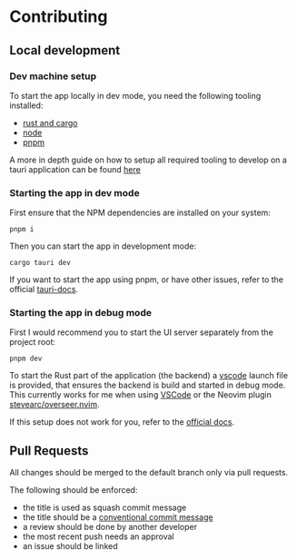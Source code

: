 # Contributing

## Local development

### Dev machine setup

To start the app locally in dev mode, you need the following tooling installed:

- [rust and cargo](https://www.rust-lang.org/tools/install)
- [node](https://nodejs.org/en/download)
- [pnpm](https://pnpm.io/installation)

A more in depth guide on how to setup all required tooling to develop on a tauri
application can be found [here](https://v2.tauri.app/start/prerequisites/)

### Starting the app in dev mode

First ensure that the NPM dependencies are installed on your system:

```shell
pnpm i
```

Then you can start the app in development mode:

```shell
cargo tauri dev
```

If you want to start the app using pnpm, or have other issues, refer to the official
[tauri-docs](https://v2.tauri.app/start/create-project/#start-the-development-server).

### Starting the app in debug mode

First I would recommend you to start the UI server separately from the project root:

```shell
pnpm dev
```

To start the Rust part of the application (the backend) a [vscode](./.vscode/launch.json) launch
file is provided, that ensures the backend is build and started in debug mode. This currently
works for me when using [VSCode](https://code.visualstudio.com/)
or the Neovim plugin [stevearc/overseer.nvim](https://github.com/stevearc/overseer.nvim).

If this setup does not work for you, refer to the
[official docs](https://v2.tauri.app/develop/debug/).

## Pull Requests

All changes should be merged to the default branch only via pull requests.

The following should be enforced:

- the title is used as squash commit message
- the title should be a
  [conventional commit message](https://www.conventionalcommits.org/en/v1.0.0/)
- a review should be done by another developer
- the most recent push needs an approval
- an issue should be linked
